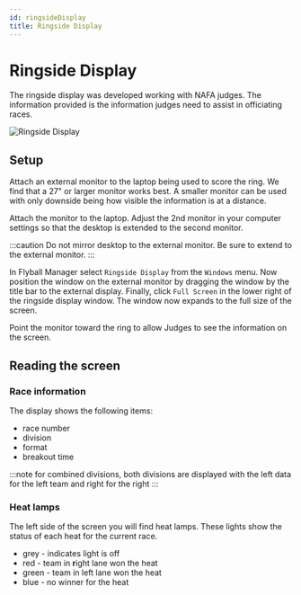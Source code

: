 ```yaml
---
id: ringsideDisplay
title: Ringside Display
---
```


# Ringside Display

The ringside display was developed working with NAFA judges. The information provided is the information judges need to assist in officiating races.

![Ringside Display](/img/ringside-display.svg)

## Setup

Attach an external monitor to the laptop being used to score the ring. We find that a 27" or larger monitor works best. A smaller monitor can be used with only downside being how visible the information is at a distance.

Attach the monitor to the laptop. Adjust the 2nd monitor in your computer settings so that the desktop is extended to the second monitor.

:::caution
Do not mirror desktop to the external monitor. Be sure to extend to the external monitor.
:::

In Flyball Manager select `Ringside Display` from the `Windows` menu. Now position the window on the external monitor by dragging the window by the title bar to the external display. Finally, click `Full Screen` in the lower right of the ringside display window. The window now expands to the full size of the screen.

Point the monitor toward the ring to allow Judges to see the information on the screen.

## Reading the screen

### Race information

The display shows the following items:

- race number
- division
- format
- breakout time

:::note
for combined divisions, both divisions are displayed with the left data for the left team and right for the right
:::

### Heat lamps

The left side of the screen you will find heat lamps. These lights show the status of each heat for the current race.

- grey - indicates light is off
- red - team in **r**ight lane won the heat
- green - team in left lane won the heat
- blue - no winner for the heat
